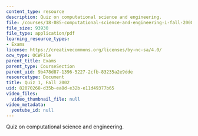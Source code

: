 ```yaml
---
content_type: resource
description: Quiz on computational science and engineering.
file: /courses/18-085-computational-science-and-engineering-i-fall-2008/82070268d35bea8de32be11d49377b65_q118085f02.pdf
file_size: 93930
file_type: application/pdf
learning_resource_types:
- Exams
license: https://creativecommons.org/licenses/by-nc-sa/4.0/
ocw_type: OCWFile
parent_title: Exams
parent_type: CourseSection
parent_uid: 9b478d87-1396-5227-2cfb-83235a2e9dde
resourcetype: Document
title: Quiz 1, Fall 2002
uid: 82070268-d35b-ea8d-e32b-e11d49377b65
video_files:
  video_thumbnail_file: null
video_metadata:
  youtube_id: null
---
```

Quiz on computational science and engineering.